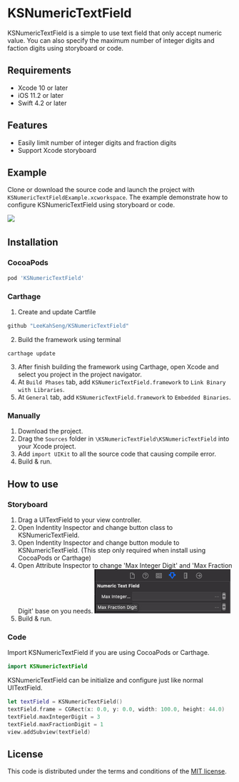 # KSNumericTextField

KSNumericTextField is a simple to use text field that only accept numeric value. You can also specify the maximum number of integer digits and faction digits using storyboard or code.


## Requirements
* Xcode 10 or later
* iOS 11.2 or later
* Swift 4.2 or later


## Features
* Easily limit number of integer digits and fraction digits
* Support Xcode storyboard


## Example
Clone or download the source code and launch the project with ```KSNumericTextFieldExample.xcworkspace```. The example demonstrate how to configure KSNumericTextField using storyboard or code.

![](https://thumbs.gfycat.com/BleakDeafeningChital-size_restricted.gif)


## Installation
### CocoaPods
``` ruby
pod 'KSNumericTextField'
```

### Carthage
1. Create and update Cartfile
``` ruby
github "LeeKahSeng/KSNumericTextField"
```
2. Build the framework using terminal
```
carthage update
```
3. After finish building the framework using Carthage, open Xcode and select you project in the project navigator.
4. At ```Build Phases``` tab, add ```KSNumericTextField.framework``` to ```Link Binary with Libraries```.
5. At ```General``` tab, add ```KSNumericTextField.framework``` to ```Embedded Binaries```.

### Manually
1. Download the project.
2. Drag the ```Sources``` folder in ```\KSNumericTextField\KSNumericTextField``` into your Xcode project.
3. Add ```import UIKit``` to all the source code that causing compile error. 
4. Build & run.

## How to use
### Storyboard
1. Drag a UITextField to your view controller.
2. Open Indentity Inspector and change button class to KSNumericTextField.
3. Open Indentity Inspector and change button module to KSNumericTextField. (This step only required when install using CocoaPods or Carthage)
4. Open Attribute Inspector to change 'Max Integer Digit' and 'Max Fraction Digit' base on you needs.
![](README-Assets/AttributeInspector.png)
5. Build & run.

### Code
Import KSNumericTextField if you are using CocoaPods or Carthage.
```swift
import KSNumericTextField
```
KSNumericTextField can be initialize and configure just like normal UITextField.
```swift
let textField = KSNumericTextField()
textField.frame = CGRect(x: 0.0, y: 0.0, width: 100.0, height: 44.0)
textField.maxIntegerDigit = 3
textField.maxFractionDigit = 1
view.addSubview(textField)
```


## License

This code is distributed under the terms and conditions of the [MIT license](LICENSE).
